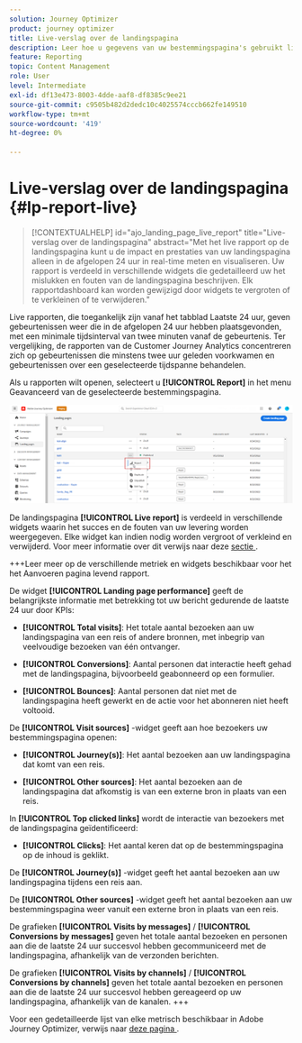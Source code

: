 ```yaml
---
solution: Journey Optimizer
product: journey optimizer
title: Live-verslag over de landingspagina
description: Leer hoe u gegevens van uw bestemmingspagina's gebruikt live rapport
feature: Reporting
topic: Content Management
role: User
level: Intermediate
exl-id: df13e473-8003-4dde-aaf8-df8385c9ee21
source-git-commit: c9505b482d2dedc10c4025574cccb662fe149510
workflow-type: tm+mt
source-wordcount: '419'
ht-degree: 0%

---
```


# Live-verslag over de landingspagina {#lp-report-live}

>[!CONTEXTUALHELP]
>id="ajo_landing_page_live_report"
>title="Live-verslag over de landingspagina"
>abstract="Met het live rapport op de landingspagina kunt u de impact en prestaties van uw landingspagina alleen in de afgelopen 24 uur in real-time meten en visualiseren. Uw rapport is verdeeld in verschillende widgets die gedetailleerd uw het mislukken en fouten van de landingspagina beschrijven. Elk rapportdashboard kan worden gewijzigd door widgets te vergroten of te verkleinen of te verwijderen."

Live rapporten, die toegankelijk zijn vanaf het tabblad Laatste 24 uur, geven gebeurtenissen weer die in de afgelopen 24 uur hebben plaatsgevonden, met een minimale tijdsinterval van twee minuten vanaf de gebeurtenis. Ter vergelijking, de rapporten van de Customer Journey Analytics concentreren zich op gebeurtenissen die minstens twee uur geleden voorkwamen en gebeurtenissen over een geselecteerde tijdspanne behandelen.

Als u rapporten wilt openen, selecteert u **[!UICONTROL Report]** in het menu Geavanceerd van de geselecteerde bestemmingspagina.

![](assets/landing_page_report.png)

De landingspagina **[!UICONTROL Live report]** is verdeeld in verschillende widgets waarin het succes en de fouten van uw levering worden weergegeven. Elke widget kan indien nodig worden vergroot of verkleind en verwijderd. Voor meer informatie over dit verwijs naar deze [ sectie ](live-report.md).

+++Leer meer op de verschillende metriek en widgets beschikbaar voor het het Aanvoeren pagina levend rapport.

De widget **[!UICONTROL Landing page performance]** geeft de belangrijkste informatie met betrekking tot uw bericht gedurende de laatste 24 uur door KPIs:

* **[!UICONTROL Total visits]**: Het totale aantal bezoeken aan uw landingspagina van een reis of andere bronnen, met inbegrip van veelvoudige bezoeken van één ontvanger.

* **[!UICONTROL Conversions]**: Aantal personen dat interactie heeft gehad met de landingspagina, bijvoorbeeld geabonneerd op een formulier.

* **[!UICONTROL Bounces]**: Aantal personen dat niet met de landingspagina heeft gewerkt en de actie voor het abonneren niet heeft voltooid.

De **[!UICONTROL Visit sources]** -widget geeft aan hoe bezoekers uw bestemmingspagina openen:

* **[!UICONTROL Journey(s)]**: Het aantal bezoeken aan uw landingspagina dat komt van een reis.

* **[!UICONTROL Other sources]**: Het aantal bezoeken aan de landingspagina dat afkomstig is van een externe bron in plaats van een reis.

In **[!UICONTROL Top clicked links]** wordt de interactie van bezoekers met de landingspagina geïdentificeerd:

* **[!UICONTROL Clicks]**: Het aantal keren dat op de bestemmingspagina op de inhoud is geklikt.

De **[!UICONTROL Journey(s)]** -widget geeft het aantal bezoeken aan uw landingspagina tijdens een reis aan.

De **[!UICONTROL Other sources]** -widget geeft het aantal bezoeken aan uw bestemmingspagina weer vanuit een externe bron in plaats van een reis.

De grafieken **[!UICONTROL Visits by messages]** / **[!UICONTROL Conversions by messages]** geven het totale aantal bezoeken en personen aan die de laatste 24 uur succesvol hebben gecommuniceerd met de landingspagina, afhankelijk van de verzonden berichten.

De grafieken **[!UICONTROL Visits by channels]** / **[!UICONTROL Conversions by channels]** geven het totale aantal bezoeken en personen aan die de laatste 24 uur succesvol hebben gereageerd op uw landingspagina, afhankelijk van de kanalen.
+++

Voor een gedetailleerde lijst van elke metrisch beschikbaar in Adobe Journey Optimizer, verwijs naar [ deze pagina ](live-report.md#list-of-components-live).

